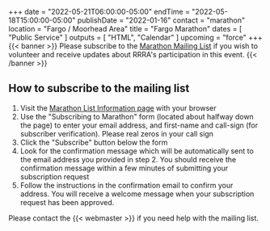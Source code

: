 +++
date = "2022-05-21T06:00:00-05:00"
endTime = "2022-05-18T15:00:00-05:00"
publishDate = "2022-01-16"
contact = "marathon"
location = "Fargo / Moorhead Area"
title = "Fargo Marathon"
dates = [ "Public Service" ]
outputs = [ "HTML", "Calendar" ]
upcoming = "force"
+++
{{< banner >}}
Please subscribe to the
[Marathon Mailing List](https://lists.rrra.org/mailman/listinfo/marathon)
if you wish to volunteer and receive updates about RRRA's
participation in this event.
{{< /banner >}}

## How to subscribe to the mailing list

1. Visit the
[Marathon List Information
page](https://lists.rrra.org/mailman/listinfo/marathon)
 with your
browser
1. Use the "Subscribing to Marathon" form (located about halfway down
the page) to enter your email address, and first-name and call-sign
(for subscriber verification). Please real zeros in your call sign
1. Click the "Subscribe" button below the form
1. Look for the confirmation message which will be automatically sent
to the email address you provided in step 2. You should receive the
confirmation message within a few minutes of submitting your
subscription request
1. Follow the instructions in the confirmation email to confirm your
address. You will receive a welcome message when your subscription
request has been approved.

Please contact the {{< webmaster >}} if you need help with the mailing
list.

<!--
## Required Equipment 

* Radio (VHF at a minimum, dual-band prefered) able to communicate with [W0ILO](/radios/) and [W0RRW](/radios/red-river-valley-repeaters/)
* Power supply for 8 hours of operation (ample batteries or other power source)
* Safety Equipment (e.g. reflectorized vest)
* RRRA credentials
* Water

### Optional items

* [ICS 309 Communication Log Forms](http://www.minnesotaares.org/files/ICS%20309.pdf), pens, clipboard
* Shelter or rain gear (the race runs rain or shine)
* Chair
* Table
* Reading material
* Snacks
-->

